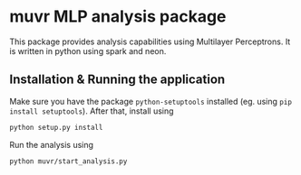 # muvr MLP analysis package

This package provides analysis capabilities using Multilayer Perceptrons. It is written in python using spark and neon.

## Installation & Running the application

Make sure you have the package `python-setuptools` installed (eg. using `pip install setuptools`). After that, install using

```bash
python setup.py install
```

Run the analysis using

```bash
python muvr/start_analysis.py
```